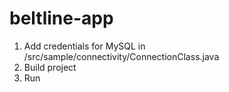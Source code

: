 # beltline-app

1. Add credentials for MySQL in /src/sample/connectivity/ConnectionClass.java
2. Build project
3. Run
